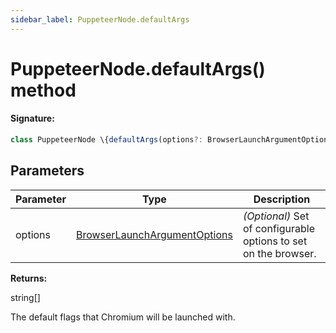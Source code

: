 ```yaml
---
sidebar_label: PuppeteerNode.defaultArgs
---
```


# PuppeteerNode.defaultArgs() method

#### Signature:

```typescript
class PuppeteerNode \{defaultArgs(options?: BrowserLaunchArgumentOptions): string[];\}
```

## Parameters

| Parameter | Type                                                                        | Description                                                     |
| --------- | --------------------------------------------------------------------------- | --------------------------------------------------------------- |
| options   | [BrowserLaunchArgumentOptions](./puppeteer.browserlaunchargumentoptions.md) | _(Optional)_ Set of configurable options to set on the browser. |

**Returns:**

string\[\]

The default flags that Chromium will be launched with.
